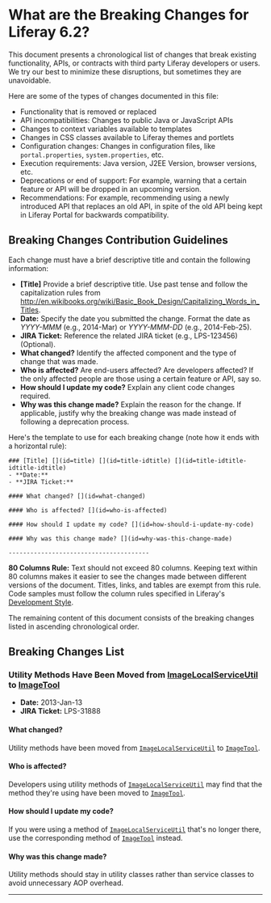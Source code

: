 # What are the Breaking Changes for Liferay 6.2? [](id=what-are-the-breaking-changes-for-liferay-6-2)

This document presents a chronological list of changes that break existing
functionality, APIs, or contracts with third party Liferay developers or users.
We try our best to minimize these disruptions, but sometimes they are
unavoidable.

Here are some of the types of changes documented in this file:

* Functionality that is removed or replaced
* API incompatibilities: Changes to public Java or JavaScript APIs
* Changes to context variables available to templates
* Changes in CSS classes available to Liferay themes and portlets
* Configuration changes: Changes in configuration files, like
 `portal.properties`, `system.properties`, etc.
* Execution requirements: Java version, J2EE Version, browser versions, etc.
* Deprecations or end of support: For example, warning that a certain
feature or API will be dropped in an upcoming version.
* Recommendations: For example, recommending using a newly introduced API that
replaces an old API, in spite of the old API being kept in Liferay Portal for
backwards compatibility.

## Breaking Changes Contribution Guidelines [](id=breaking-changes-contribution-guidelines)

Each change must have a brief descriptive title and contain the following
information:

* **[Title]** Provide a brief descriptive title. Use past tense and follow
the capitalization rules from
<http://en.wikibooks.org/wiki/Basic_Book_Design/Capitalizing_Words_in_Titles>.
* **Date:** Specify the date you submitted the change. Format the date as
*YYYY-MMM* (e.g., 2014-Mar) or *YYYY-MMM-DD* (e.g., 2014-Feb-25).
* **JIRA Ticket:** Reference the related JIRA ticket (e.g., LPS-123456)
(Optional).
* **What changed?** Identify the affected component and the type of change that
was made.
* **Who is affected?** Are end-users affected? Are developers affected? If the
only affected people are those using a certain feature or API, say so.
* **How should I update my code?** Explain any client code changes required.
* **Why was this change made?** Explain the reason for the change. If
applicable, justify why the breaking change was made instead of following a
deprecation process.

Here's the template to use for each breaking change (note how it ends with a
horizontal rule):

```
### [Title] [](id=title) [](id=title-idtitle) [](id=title-idtitle-idtitle-idtitle)
- **Date:**
- **JIRA Ticket:**

#### What changed? [](id=what-changed)

#### Who is affected? [](id=who-is-affected)

#### How should I update my code? [](id=how-should-i-update-my-code)

#### Why was this change made? [](id=why-was-this-change-made)

---------------------------------------
```

**80 Columns Rule:** Text should not exceed 80 columns. Keeping text within 80
columns makes it easier to see the changes made between different versions of
the document. Titles, links, and tables are exempt from this rule. Code samples
must follow the column rules specified in Liferay's
[Development Style](http://www.liferay.com/community/wiki/-/wiki/Main/Liferay+development+style).

The remaining content of this document consists of the breaking changes listed
in ascending chronological order.

## Breaking Changes List [](id=breaking-changes-list)

### Utility Methods Have Been Moved from [ImageLocalServiceUtil](https://docs.liferay.com/portal/6.2/javadocs/com/liferay/portal/service/ImageLocalServiceUtil.html) to [ImageTool](https://docs.liferay.com/portal/6.2/javadocs/com/liferay/portal/kernel/image/ImageTool.html) [](id=utility-methods-have-been-moved-from-imagelocalserviceutilhttps-docs-lifer) [](id=utility-methods-have-been-moved-from-imagelocalserviceutilhttps-docs-lifer) [](id=utility-methods-have-been-moved-from-imagelocalserviceutilhttps-docs-lifer)
- **Date:** 2013-Jan-13
- **JIRA Ticket:** LPS-31888

#### What changed? [](id=what-changed-0)
Utility methods have been moved from
[`ImageLocalServiceUtil`](https://docs.liferay.com/portal/6.2/javadocs/com/liferay/portal/service/ImageLocalServiceUtil.html)
to
[`ImageTool`](https://docs.liferay.com/portal/6.2/javadocs/com/liferay/portal/kernel/image/ImageTool.html).

#### Who is affected? [](id=who-is-affected-0)
Developers using utility methods of
[`ImageLocalServiceUtil`](https://docs.liferay.com/portal/6.2/javadocs/com/liferay/portal/service/ImageLocalServiceUtil.html)
may find that the method they're using have been moved to
[`ImageTool`](https://docs.liferay.com/portal/6.2/javadocs/com/liferay/portal/kernel/image/ImageTool.html).

#### How should I update my code? [](id=how-should-i-update-my-code-0)
If you were using a method of
[`ImageLocalServiceUtil`](https://docs.liferay.com/portal/6.2/javadocs/com/liferay/portal/service/ImageLocalServiceUtil.html)
that's no longer there, use the corresponding method of
[`ImageTool`](https://docs.liferay.com/portal/6.2/javadocs/com/liferay/portal/kernel/image/ImageTool.html)
instead.

#### Why was this change made? [](id=why-was-this-change-made-0)
Utility methods should stay in utility classes rather than service classes to
avoid unnecessary AOP overhead.

---------------------------------------

